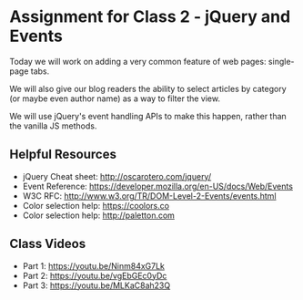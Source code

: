 # Assignment for Class 2 - jQuery and Events

Today we will work on adding a very common feature of web pages: single-page tabs.

We will also give our blog readers the ability to select articles by category (or maybe even author name) as a way to filter the view.

We will use jQuery's event handling APIs to make this happen, rather than the vanilla JS methods.

## Helpful Resources
 - jQuery Cheat sheet: http://oscarotero.com/jquery/
 - Event Reference: https://developer.mozilla.org/en-US/docs/Web/Events
 - W3C RFC: http://www.w3.org/TR/DOM-Level-2-Events/events.html
 - Color selection help: https://coolors.co
 - Color selection help: http://paletton.com

## Class Videos
- Part 1: https://youtu.be/Ninm84xG7Lk
- Part 2: https://youtu.be/vgEbGEc0yDc
- Part 3: https://youtu.be/MLKaC8ah23Q
